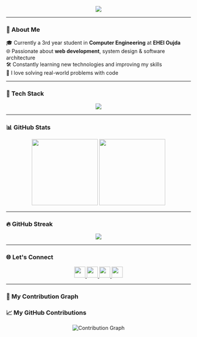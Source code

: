 <div align="center">
  <img src="https://readme-typing-svg.herokuapp.com?font=Fira+Code&size=24&pause=1000&center=true&vCenter=true&color=7CFC00&width=435&lines=Hi+%F0%9F%91%8B%2C+I'm+Oussama!;Full-Stack+Developer+from+Morocco;PHP+%7C+Java+%7C+C%2B%2B+%7C+JS+%7C+React+%7C+MySQL+%7C+Tailwind" />
</div>

---

### 💼 About Me

🎓 Currently a 3rd year student in **Computer Engineering** at **EHEI Oujda**  
🌐 Passionate about **web development**, system design & software architecture  
🛠️ Constantly learning new technologies and improving my skills  
💬 I love solving real-world problems with code  

---

### 🚀 Tech Stack

<div align="center">
  <img src="https://skillicons.dev/icons?i=html,css,tailwind,javascript,php,react,java,cpp,mysql,nodejs,laravel,python,vscode,intellij,linux,git,github" />
</div>

---

### 📊 GitHub Stats

<div align="center">
  <img src="https://github-readme-stats.vercel.app/api?username=boycka&show_icons=true&theme=radical" height="180"/>
  <img src="https://github-readme-stats.vercel.app/api/top-langs/?username=boycka&layout=compact&theme=radical" height="180"/>
</div>

---

### 🔥 GitHub Streak

<div align="center">
  <img src="https://streak-stats.demolab.com/?user=boycka&theme=radical&hide_border=false" />
</div>

---

### 🌐 Let's Connect

<div align="center">
  <a href="https://linkedin.com/in/your-link">
    <img src="https://skillicons.dev/icons?i=linkedin" height="30" />
  </a>
  <a href="mailto:yourmail@gmail.com">
    <img src="https://skillicons.dev/icons?i=gmail" height="30" />
  </a>
  <a href="https://discord.com/users/your-discord-id">
    <img src="https://skillicons.dev/icons?i=discord" height="30" />
  </a>
  <a href="https://instagram.com/yourprofile">
    <img src="https://skillicons.dev/icons?i=instagram" height="30" />
  </a>
</div>

---

### 🧠 My Contribution Graph

### 📈 My GitHub Contributions

<div align="center">
  <img src="https://github-readme-activity-graph.vercel.app/graph?username=boycka&theme=github-compact" alt="Contribution Graph" />
</div>


